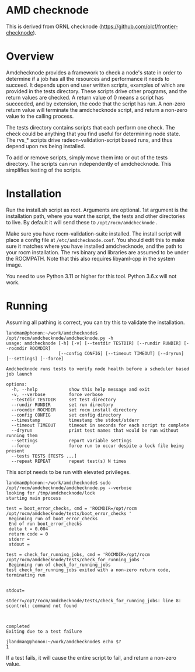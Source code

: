 # AMD checknode

This is derived from ORNL checknode (https://github.com/olcf/frontier-checknode).

# Overview

Amdchecknode provides a framework to check a node's state in order to determine if a job has all the resources and performance it needs to succeed.  It depends upon end user written scripts, examples of which are provided in the tests directory.  These scripts drive other programs, and the return values are checked.  A return value of 0 means a script has succeeded, and by extension, the code that the script has run. A non-zero return value will terminate the amdchecknode script, and return a non-zero value to the calling process.

The tests directory contains scripts that each perform one check.  The check could be anything that you find useful for determining node state. The rvs_* scripts drive radeon-validation-script based runs, and thus depend upon rvs being installed.

To add or remove scripts, simply move them into or out of the tests directory.  The scripts can run independently of amdchecknode.  This simplifies testing of the scripts.

# Installation

Run the install.sh script as root.  Arguments are optional.  1st argument is the installation path, where you want the script, the tests and other directories to live.  By default it will send these to `/opt/rocm/amdchecknode` .  

Make sure you have rocm-validation-suite installed.  The install script will place a config file at `/etc/amdchecknode.conf`.  You should edit this to make sure it matches where you have installed amdchecknode, and the path to
your rocm installation.  The rvs binary and libraries are assumed to be under the ROCMPATH.  Note that this also requires libyaml-cpp in the system image.

You need to use Python 3.11 or higher for this tool.  Python 3.6.x will not work.

# Running 

Assuming all pathing is correct, you can try this to validate the installation.

```
landman@phonon:~/work/amdchecknode$ /opt/rocm/amdchecknode/amdchecknode.py -h
usage: amdchecknode [-h] [-v] [--testdir TESTDIR] [--rundir RUNDIR] [--rocmdir ROCMDIR]
                    [--config CONFIG] [--timeout TIMEOUT] [--dryrun] [--settings] [--force]

Amdchecknode runs tests to verify node health before a scheduler based job launch

options:
  -h, --help            show this help message and exit
  -v, --verbose         force verbose
  --testdir TESTDIR     set test directory
  --rundir RUNDIR       set run directory
  --rocmdir ROCMDIR     set rocm install directory
  --config CONFIG       set config directory
  --timestamp           timestamp the stdout/stderr
  --timeout TIMEOUT     timeout in seconds for each script to complete
  --dryrun              print test names that would be run without running them
  --settings            report variable settings
  --force               force run to occur despite a lock file being present
  --tests TESTS [TESTS ...]
  --repeat REPEAT       repeat test(s) N times
```

This script needs to be run with elevated privileges. 

```
landman@phonon:~/work/amdchecknode$ sudo /opt/rocm/amdchecknode/amdchecknode.py --verbose
looking for /tmp/amdchecknode/lock
starting main process

test = boot_error_checks, cmd = 'ROCMDIR=/opt/rocm /opt/rocm/amdchecknode/tests/boot_error_checks '
 Beginning run of boot_error_checks
 End of run boot_error_checks
 delta t = 0.004
 return code = 0
 stderr = 
 stdout = 

test = check_for_running_jobs, cmd = 'ROCMDIR=/opt/rocm /opt/rocm/amdchecknode/tests/check_for_running_jobs '
 Beginning run of check_for_running_jobs
test check_for_running_jobs exited with a non-zero return code, terminating run


stdout=

stderr=/opt/rocm/amdchecknode/tests/check_for_running_jobs: line 8: scontrol: command not found



completed
Exiting due to a test failure

jlandman@phonon:~/work/amdchecknode$ echo $?
1
```

If a test fails, it will cause the entire script to fail, and return a non-zero value.  